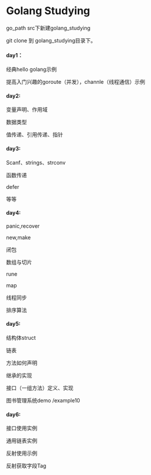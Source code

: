 # Golang Studying

go_path src下新建golang_studying

git clone 到 golang_studying目录下。

#### day1：

经典hello golang示例

提高入门兴趣的goroute（并发），channle（线程通信）示例

#### day2:

变量声明、作用域

数据类型

值传递、引用传递、指针

#### day3:

Scanf、strings、strconv

函数传递

defer

等等

#### day4:

panic,recover

new,make

闭包

数组与切片

rune

map

线程同步

排序算法

#### day5:

结构体struct

链表

方法如何声明

继承的实现

接口（一组方法）定义、实现

图书管理系统demo /example10


#### day6:

接口使用实例

通用链表实例

反射使用示例

反射获取字段Tag





